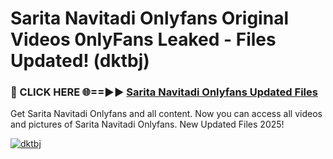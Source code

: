 # Sarita Navitadi Onlyfans Original Videos 0nlyFans Leaked - Files Updated! (dktbj)

<h3>🔴 CLICK HERE 🌐==►► <a href="https://tinyurl.com/x26r9saj" rel="nofollow">Sarita Navitadi Onlyfans Updated Files</a></h3>

Get Sarita Navitadi Onlyfans and all content. Now you can access all videos and pictures of Sarita Navitadi Onlyfans. New Updated Files 2025!

[![dktbj](https://i.imgur.com/LkgZPqh.gif)](https://tinyurl.com/x26r9saj)
